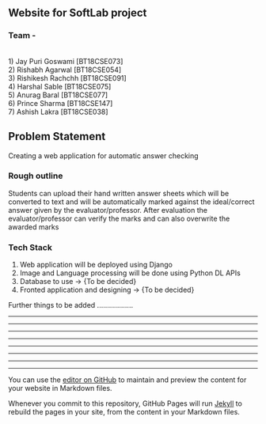 ## Website for SoftLab project 
### Team - 
<br>
1) Jay Puri Goswami [BT18CSE073]<br>
2) Rishabh Agarwal [BT18CSE054] <br>
3) Rishikesh Rachchh [BT18CSE091] <br>
4) Harshal Sable [BT18CSE075] <br>
5) Anurag Baral [BT18CSE077] <br>
6) Prince Sharma  [BT18CSE147] <br>
7) Ashish Lakra [BT18CSE038]  <br>


## Problem Statement 

Creating a web application for automatic answer checking 

### Rough outline 

Students can upload their hand written answer sheets which will be converted to text and will be automatically marked against the ideal/correct answer given by the evaluator/professor. After evaluation the evaluator/professor can verify the marks and can also overwrite the awarded marks  


### Tech Stack 
1) Web application will be deployed using Django 
2) Image and Language processing will be done using Python DL APIs
3) Database to use -> {To be decided}
4) Fronted application and designing -> {To be decided}

Further things to be added ..................



<hr>
<hr>
<hr>
<hr>
<hr>
<hr>
<hr>
<hr>

You can use the [editor on GitHub](https://github.com/Jay22519/Jay22519.github.io/edit/main/index.md) to maintain and preview the content for your website in Markdown files.

Whenever you commit to this repository, GitHub Pages will run [Jekyll](https://jekyllrb.com/) to rebuild the pages in your site, from the content in your Markdown files.
